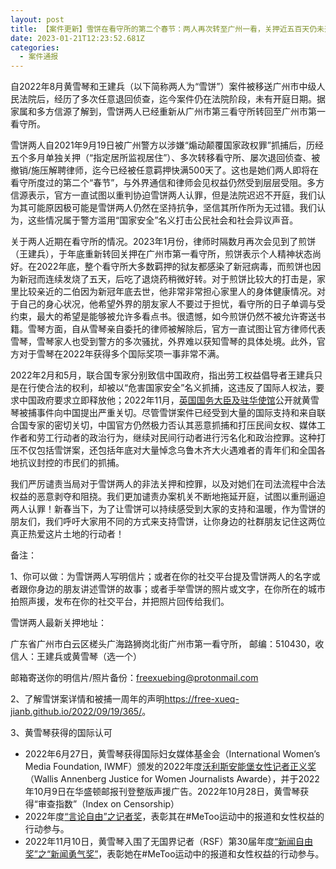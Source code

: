 ```yaml
---
layout: post
title: 【案件更新】雪饼在看守所的第二个春节：两人再次转至广州一看，关押近五百天仍未开庭
date: 2023-01-21T12:23:52.681Z
categories:
  - 案件通报
---
```

自2022年8月黄雪琴和王建兵（以下简称两人为“雪饼”）案件被移送广州市中级人民法院后，经历了多次任意退回侦查，迄今案件仍在法院阶段，未有开庭日期。据家属和多方信源了解到，雪饼两人已经重新从广州市第三看守所转回至广州市第一看守所。

雪饼两人自2021年9月19日被广州警方以涉嫌“煽动颠覆国家政权罪”抓捕后，历经五个多月单独关押（“指定居所监视居住”）、多次转移看守所、屡次退回侦查、被撤销/施压解聘律师，迄今已经被任意羁押快满500天了。这也是她们两人即将在看守所度过的第二个“春节”，与外界通信和律师会见权益仍然受到层层受阻。多方信源表示，官方一直试图以重判协迫雪饼两人认罪，但是法院迟迟不开庭，我们认为其可能原因极可能是雪饼两人仍然在坚持抗争，坚信其所作所为无过错。我们认为，这些情况属于警方滥用“国家安全”名义打击公民社会和社会异议声音。

关于两人近期在看守所的情况。2023年1月份，律师时隔数月再次会见到了煎饼（王建兵），于年底重新转回关押在广州市第一看守所，煎饼表示个人精神状态尚好。在2022年底，整个看守所大多数羁押的狱友都感染了新冠病毒，而煎饼也因为新冠而连续发烧了五天，后吃了退烧药稍微好转。对于煎饼比较大的打击是，家里比较亲近的二伯因为新冠年底去世，他非常非常担心家里人的身体健康情况。对于自己的身心状况，他希望外界的朋友家人不要过于担忧，看守所的日子单调与受约束，最大的希望是能够被允许多看点书。很遗憾，如今煎饼仍然不被允许寄送书籍。雪琴方面，自从雪琴亲自委托的律师被解除后，官方一直试图让官方律师代表雪琴，雪琴家人也受到警方的多次骚扰，外界难以获知雪琴的具体处境。此外，官方对于雪琴在2022年获得多个国际奖项一事非常不满。

2022年2月和5月，联合国专家分别致信中国政府，指出劳工权益倡导者王建兵只是在行使合法的权利，却被以“危害国家安全”名义抓捕，这违反了国际人权法，要求中国政府要求立即释放他；2022年11月，[英国国务大臣及驻华使馆](https://twitter.com/ukinchina/status/1588021173916426242?ref_src=twsrc%5Etfw%EF%BC%89)公开就黄雪琴被捕事件向中国提出严重关切。尽管雪饼案件已经受到大量的国际支持和来自联合国专家的密切关切，中国官方仍然极力否认其恶意抓捕和打压民间女权、媒体工作者和劳工行动者的政治行为，继续对民间行动者进行污名化和政治控罪。这种打压不仅包括雪饼案，还包括年底对大量悼念乌鲁木齐大火遇难者的青年们和全国各地抗议封控的市民们的抓捕。

我们严厉谴责当局对于雪饼两人的非法关押和控罪，以及对她们在司法流程中合法权益的恶意剥夺和阻挠。我们更加谴责办案机关不断地拖延开庭，试图以重刑逼迫两人认罪！新春当下，为了让雪饼可以持续感受到大家的支持和温暖，作为雪饼的朋友们，我们呼吁大家用不同的方式来支持雪饼，让你身边的社群朋友记住这两位真正热爱这片土地的行动者！

备注：

1、你可以做：为雪饼两人写明信片；或者在你的社交平台提及雪饼两人的名字或者跟你身边的朋友讲述雪饼的故事；或者手举雪饼的照片或文字，在你所在的城市拍照声援，发布在你的社交平台，并把照片回传给我们。

雪饼两人最新关押地址：

广东省广州市白云区槎头广海路狮岗北街广州市第一看守所， 邮编：510430，收信人：王建兵或黄雪琴（选一个）

邮箱寄送你的明信片/照片备份：freexuebing@protonmail.com

2、了解雪饼案详情和被捕一周年的声明<https://free-xueq-jianb.github.io/2022/09/19/365/>。

3、黄雪琴获得的国际认可

* 2022年6月27日，黄雪琴获得国际妇女媒体基金会（International Women’s Media Foundation, IWMF）颁发的2022年度[沃利斯安能堡女性记者正义奖](https://www.iwmf.org/2022/06/iwmf-announces-2022-courage-in-journalism-award-winners/)（Wallis Annenberg Justice for Women Journalists Awarde），并于2022年10月9日在华盛顿邮报刊登整版声援广告。2022年10月28日，黄雪琴获得“审查指数”（Index on Censorship）
* 2022年度[“言论自由”之记者奖](https://www.indexoncensorship.org/2022/10/journalism-2022-winner/)，表彰其在#MeToo运动中的报道和女性权益的行动参与。
* 2022年11月10日，黄雪琴入围了无国界记者（RSF）第30届年度[“新闻自由奖”之“新闻勇气奖”](https://rsf.org/en/rsf-unveils-shortlist-nominees-its-30th-annual-press-freedom-awards)，表彰她在#MeToo运动中的报道和女性权益的行动参与。